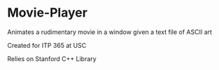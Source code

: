 # Movie-Player
Animates a rudimentary movie in a window given a text file of ASCII art

Created for ITP 365 at USC

Relies on Stanford C++ Library
